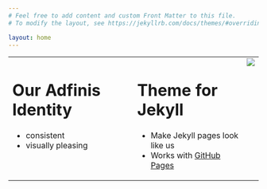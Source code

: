```yaml
---
# Feel free to add content and custom Front Matter to this file.
# To modify the layout, see https://jekyllrb.com/docs/themes/#overriding-theme-defaults

layout: home
---
```

<table border="0" style="width: 100%;">
  <tr>
    <td style="vertical-align: top;">
      <h1>Our <strong>Adfinis</strong> Identity</h1>
      <ul>
        <li>consistent</li>
        <li>visually pleasing</li>
      </ul>
    </td>
    <td style="vertical-align: top;">
      <h1>Theme for <strong>Jekyll</strong></h1>
      <ul>
        <li>Make Jekyll pages look like us</li>
        <li>Works with <a href="https://pages.github.com/">GitHub Pages</a></li>
      </ul>
    </td>
    <td style="vertical-align: top;">
      <img src="https://adfinis.com/wp-content/uploads/sites/9/2020/05/adfinis_cd_maskottchen_def_frontal_sw.png">
    </td>
  </tr>
</table>

